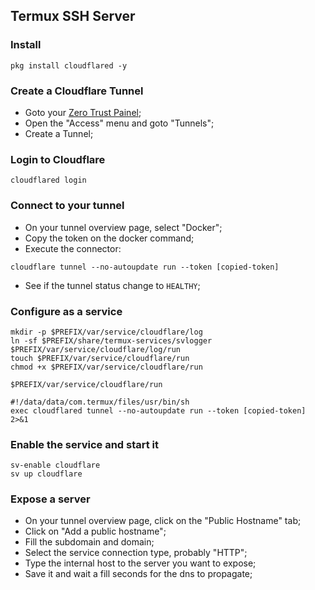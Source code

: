 ## Termux SSH Server
### Install
```shell
pkg install cloudflared -y
```

### Create a Cloudflare Tunnel
- Goto your [Zero Trust Painel](https://one.dash.cloudflare.com/);
- Open the "Access" menu and goto "Tunnels";
- Create a Tunnel;

### Login to Cloudflare
```shell
cloudflared login
```

### Connect to your tunnel
- On your tunnel overview page, select "Docker";
- Copy the token on the docker command;
- Execute the connector:
```shell
cloudflare tunnel --no-autoupdate run --token [copied-token]
```
- See if the tunnel status change to `HEALTHY`;

### Configure as a service
```shell
mkdir -p $PREFIX/var/service/cloudflare/log
ln -sf $PREFIX/share/termux-services/svlogger $PREFIX/var/service/cloudflare/log/run
touch $PREFIX/var/service/cloudflare/run
chmod +x $PREFIX/var/service/cloudflare/run
```
`$PREFIX/var/service/cloudflare/run`
```shell
#!/data/data/com.termux/files/usr/bin/sh
exec cloudflared tunnel --no-autoupdate run --token [copied-token] 2>&1
```

### Enable the service and start it
```shell
sv-enable cloudflare
sv up cloudflare
```

### Expose a server
- On your tunnel overview page, click on the "Public Hostname" tab;
- Click on "Add a public hostname";
- Fill the subdomain and domain;
- Select the service connection type, probably "HTTP";
- Type the internal host to the server you want to expose; 
- Save it and wait a fill seconds for the dns to propagate;